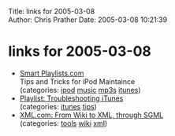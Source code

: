 Title: links for 2005-03-08  
Author: Chris Prather
Date: 2005-03-08 10:21:39

# links for 2005-03-08
<ul class="delicious">
	<li>
		<div class="delicious-link"><a href="http://smartplaylists.com/">Smart Playlists.com</a></div>
		<div class="delicious-extended">Tips and Tricks for iPod Maintaince</div>
		<div class="delicious-categories">(categories: <a href="http://del.icio.us/perigrin/ipod">ipod</a> <a href="http://del.icio.us/perigrin/music">music</a> <a href="http://del.icio.us/perigrin/mp3s">mp3s</a> <a href="http://del.icio.us/perigrin/itunes">itunes</a>)</div>
	</li>
	<li>
		<div class="delicious-link"><a href="http://playlistmag.com/help/2004/09/trubitunes/index.php">Playlist: Troubleshooting iTunes</a></div>
		<div class="delicious-categories">(categories: <a href="http://del.icio.us/perigrin/itunes">itunes</a> <a href="http://del.icio.us/perigrin/tips">tips</a>)</div>
	</li>
	<li>
		<div class="delicious-link"><a href="http://www.xml.com/pub/a/2004/03/03/sgmlwiki.html">XML.com: From Wiki to XML, through SGML</a></div>
		<div class="delicious-categories">(categories: <a href="http://del.icio.us/perigrin/tools">tools</a> <a href="http://del.icio.us/perigrin/wiki">wiki</a> <a href="http://del.icio.us/perigrin/xml">xml</a>)</div>
	</li>
</ul>

